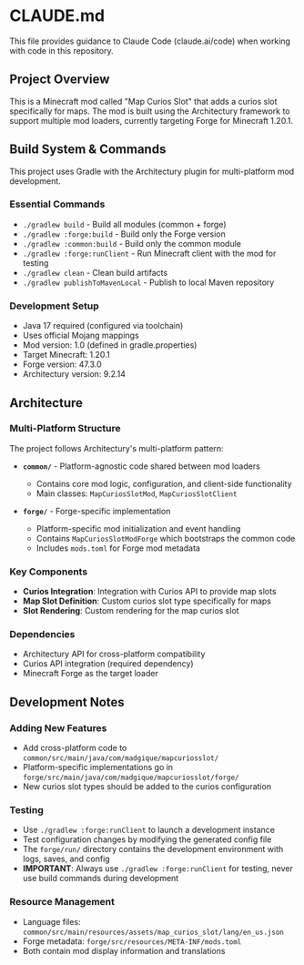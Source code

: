 # CLAUDE.md

This file provides guidance to Claude Code (claude.ai/code) when working with code in this repository.

## Project Overview

This is a Minecraft mod called "Map Curios Slot" that adds a curios slot specifically for maps. The mod is built using the Architectury framework to support multiple mod loaders, currently targeting Forge for Minecraft 1.20.1.

## Build System & Commands

This project uses Gradle with the Architectury plugin for multi-platform mod development.

### Essential Commands
- `./gradlew build` - Build all modules (common + forge)
- `./gradlew :forge:build` - Build only the Forge version
- `./gradlew :common:build` - Build only the common module
- `./gradlew :forge:runClient` - Run Minecraft client with the mod for testing
- `./gradlew clean` - Clean build artifacts
- `./gradlew publishToMavenLocal` - Publish to local Maven repository

### Development Setup
- Java 17 required (configured via toolchain)
- Uses official Mojang mappings
- Mod version: 1.0 (defined in gradle.properties)
- Target Minecraft: 1.20.1
- Forge version: 47.3.0
- Architectury version: 9.2.14

## Architecture

### Multi-Platform Structure
The project follows Architectury's multi-platform pattern:

- **`common/`** - Platform-agnostic code shared between mod loaders
  - Contains core mod logic, configuration, and client-side functionality
  - Main classes: `MapCuriosSlotMod`, `MapCuriosSlotClient`
  
- **`forge/`** - Forge-specific implementation
  - Platform-specific mod initialization and event handling
  - Contains `MapCuriosSlotModForge` which bootstraps the common code
  - Includes `mods.toml` for Forge mod metadata

### Key Components
- **Curios Integration**: Integration with Curios API to provide map slots
- **Map Slot Definition**: Custom curios slot type specifically for maps
- **Slot Rendering**: Custom rendering for the map curios slot

### Dependencies
- Architectury API for cross-platform compatibility
- Curios API integration (required dependency)
- Minecraft Forge as the target loader

## Development Notes

### Adding New Features
- Add cross-platform code to `common/src/main/java/com/madgique/mapcuriosslot/`
- Platform-specific implementations go in `forge/src/main/java/com/madgique/mapcuriosslot/forge/`
- New curios slot types should be added to the curios configuration

### Testing
- Use `./gradlew :forge:runClient` to launch a development instance
- Test configuration changes by modifying the generated config file
- The `forge/run/` directory contains the development environment with logs, saves, and config
- **IMPORTANT**: Always use `./gradlew :forge:runClient` for testing, never use build commands during development

### Resource Management
- Language files: `common/src/main/resources/assets/map_curios_slot/lang/en_us.json`
- Forge metadata: `forge/src/resources/META-INF/mods.toml`
- Both contain mod display information and translations